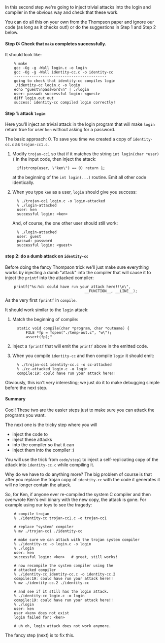 In this second step we're going to inject trivial attacks into the login 
and compiler in the obvious way and check that these work.

You can do all this on your own from the Thompson paper and ignore our
code (as long as it checks out!) or do the suggestions in Step 1 and
Step 2 below.

#### Step 0: Check that `make` completes successfully.

It should look like:

        % make
        gcc -Og -g -Wall login.c -o login
        gcc -Og -g -Wall identity-cc.c -o identity-cc
        ------------------------------------------
        going to check that identity-cc compiles login
        ./identity-cc login.c -o login
        echo "guest\npassword\n" | ./login
        user: passwd: successful login: <guest>
        diff login.out out
        success: identity-cc compiled login correctly!

#### Step 1: attack `login`

Here you'll inject an trivial attack in the login program that will make
`login` return true for user `ken` without asking for a password.

The basic approach: 
   0. To save you time we created a copy of `identity-cc.c` as `trojan-cc1.c`.

   1. Modify `trojan-cc1` so that if it matches the string `int login(char
      *user) {` in the input code, then inject the attack:

            if(strcmp(user, \"ken\") == 0) return 1;

      at the beginning of the `int login(...)` routine.  Emit all other
      code identically.

   2. When you type `ken` as a user, `login` should give you success:

            % ./trojan-cc1 login.c -o login-attacked
            % ./login-attacked 
            user: ken
            successful login: <ken>

      And, of course, the one other user should still work:

            % ./login-attacked
            user: guest
            passwd: password
            successful login: <guest>

#### step 2: do a dumb attack on `identity-cc`

Before doing the fancy Thompson trick we'll just make sure everything
works by injecting a dumb "attack" into the compiler that will cause it
to inject the `printf` into the attacked compiler:

        printf("%s:%d: could have run your attack here!!\n\", 
                                        __FUNCTION__, __LINE__);

As the very first `fprintf` in `compile`.

It should work similar to the `login` attack:

   1. Match the beginning of compile:

            static void compile(char *program, char *outname) {
                FILE *fp = fopen("./temp-out.c", "w\");
                assert(fp);"

   2. Inject a `fprintf` that will emit the `printf` above in the
      emitted code.

   3. When you compile `identity-cc` and then compile `login` it 
      should emit:

            % ./trojan-cc1 identity-cc.c -o cc-attacked
            % ./cc-attacked login.c -o login
            compile:19: could have run your attack here!!

Obviously, this isn't very interesting; we just do it to make debugging simple
before the next step.

#### Summary 

Cool!  These two are the easier steps just to make sure you can attack
the programs you want.  

The next one is the tricky step where you will
 - inject the code to
 - inject these attacks 
 - into the compiler so that it can 
 - inject them into the compiler :)

You will use the trick from `code/step1` to inject a self-replicating
copy of the attack into `identity-cc.c` while compiling it.

Why do we have to do anything more?   The big problem of course is that 
after you replace the trojan copy of `identity-cc` with the code it 
generates it will no longer contain the attack.  

So, for Ken, if anyone ever re-compiled the system C compiler and then 
overwrote Ken's evil binary with the new copy, the attack is gone.
For example using our toys to see the tragedy:

        # compile trojan
        % ./identity-cc trojan-cc1.c -o trojan-cc1  

        # replace "system" compiler
        % mv ./trojan-cc1 ./identity-cc

        # make sure we can attack with the trojan system compiler
        % ./identity-cc -o login.c -o login
        % ./login
        user: ken
        successful login: <ken>   # great, still works!

        # now recompile the system compiler using the 
        # attacked compiler
        % ./identity-cc identity-cc.c -o identity-cc.2 
        compile:19: could have run your attack here!!  
        % mv ./identity-cc.2 ./identity-cc

        # and see if it still has the login attack.
        % ./identity-cc login.c -o login
        compile:19: could have run your attack here!!
        % ./login
        user: ken
        user <ken> does not exist
        login failed for: <ken>

        # uh oh, login attack does not work anymore.

The fancy step (next) is to fix this.
